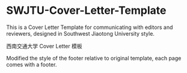 # SWJTU-Cover-Letter-Template
This is a Cover Letter Template for communicating with editors and reviewers, designed in Southwest Jiaotong University style.

西南交通大学 Cover Letter 模板

Modified the style of the footer relative to original template, each page comes with a footer.

